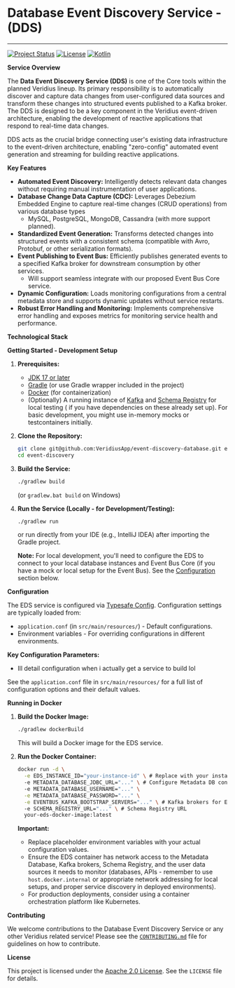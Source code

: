 # Database Event Discovery Service - (DDS)

---

[![Project Status](https://img.shields.io/badge/status-Development-yellow)](https://your-project-website.com/status)
[![License](https://img.shields.io/badge/License-Apache%202.0-blue.svg)](https://opensource.org/licenses/Apache-2.0)
[![Kotlin](https://img.shields.io/badge/Kotlin-v1.9+-orange.svg?style=flat&logo=kotlin)](https://kotlinlang.org/)

**Service Overview**

The **Data Event Discovery Service (DDS)** is one of the Core tools within the planned Veridius lineup. Its primary
responsibility is to automatically discover and capture data changes from user-configured data sources and transform
these changes into structured events published to a Kafka broker. The DDS is designed to be a key component in the
Veridius event-driven architecture, enabling the development of reactive applications that respond to real-time data
changes.

DDS acts as the crucial bridge connecting user's existing data infrastructure to the event-driven architecture,
enabling "zero-config" automated event generation and streaming for building reactive applications.

**Key Features**

- **Automated Event Discovery:** Intelligently detects relevant data changes without requiring manual instrumentation of
  user applications.
- **Database Change Data Capture (CDC):** Leverages Debezium Embedded Engine to capture real-time changes (CRUD
  operations) from various database types
    - MySQL, PostgreSQL, MongoDB, Cassandra (with more support planned).
- **Standardized Event Generation:** Transforms detected changes into structured events with a consistent schema
  (compatible with Avro, Protobuf, or other serialization formats).
- **Event Publishing to Event Bus:** Efficiently publishes generated events to a specified Kafka broker for downstream
  consumption by other services.
    - Will support seamless integrate with our proposed Event Bus Core service.
- **Dynamic Configuration:** Loads monitoring configurations from a central metadata store and supports dynamic updates
  without service restarts.
- **Robust Error Handling and Monitoring:** Implements comprehensive error handling and exposes metrics for monitoring
  service health and performance.

**Technological Stack**

**Getting Started - Development Setup**

1. **Prerequisites:**

    - [JDK 17 or later](https://www.oracle.com/java/technologies/javase-jdk17-downloads.html)
    - [Gradle](https://gradle.org/install/) (or use Gradle wrapper included in the project)
    - [Docker](https://www.docker.com/get-started) (for containerization)
    - (Optionally) A running instance of [Kafka](https://kafka.apache.org/)
      and [Schema Registry](https://docs.confluent.io/platform/schema-registry/overview/index.html) for local testing (
      if you have dependencies on these already set up). For basic development, you might use in-memory mocks or
      testcontainers initially.

2. **Clone the Repository:**

   ```bash
   git clone git@github.com:VeridiusApp/event-discovery-database.git event-discovery
   cd event-discovery
   ```

3. **Build the Service:**

   ```bash
   ./gradlew build
   ```

   (or `gradlew.bat build` on Windows)

4. **Run the Service (Locally - for Development/Testing):**

   ```bash
   ./gradlew run
   ```

   or run directly from your IDE (e.g., IntelliJ IDEA) after importing the Gradle project.

   **Note:** For local development, you'll need to configure the EDS to connect to your local database instances and
   Event Bus Core (if you have a mock or local setup for the Event Bus). See the [Configuration](#configuration) section
   below.

**Configuration**

The EDS service is configured via [Typesafe Config](https://github.com/lightbend/config). Configuration settings are
typically loaded from:

- `application.conf` (in `src/main/resources/`) - Default configurations.
- Environment variables - For overriding configurations in different environments.

**Key Configuration Parameters:**

- Ill detail configuration when i actually get a service to build lol

See the `application.conf` file in `src/main/resources/` for a full list of configuration options and their default
values.

**Running in Docker**

1. **Build the Docker Image:**

   ```bash
   ./gradlew dockerBuild
   ```

   This will build a Docker image for the EDS service.

2. **Run the Docker Container:**
   ```bash
   docker run -d \
     -e EDS_INSTANCE_ID="your-instance-id" \ # Replace with your instance ID
     -e METADATA_DATABASE_JDBC_URL="..." \ # Configure Metadata DB connection via env vars
     -e METADATA_DATABASE_USERNAME="..." \
     -e METADATA_DATABASE_PASSWORD="..." \
     -e EVENTBUS_KAFKA_BOOTSTRAP_SERVERS="..." \ # Kafka brokers for Event Bus
     -e SCHEMA_REGISTRY_URL="..." \ # Schema Registry URL
     your-eds-docker-image:latest
   ```
   **Important:**
    - Replace placeholder environment variables with your actual configuration values.
    - Ensure the EDS container has network access to the Metadata Database, Kafka brokers, Schema Registry, and the user
      data sources it needs to monitor (databases, APIs - remember to use `host.docker.internal` or appropriate network
      addressing for local setups, and proper service discovery in deployed environments).
    - For production deployments, consider using a container orchestration platform like Kubernetes.

**Contributing**

We welcome contributions to the Database Event Discovery Service or any other Veridius related service! Please see
the [`CONTRIBUTING.md`](CONTRIBUTING.md) file for guidelines on how to contribute.

**License**

This project is licensed under the [Apache 2.0 License](LICENSE). See the `LICENSE` file for details.
